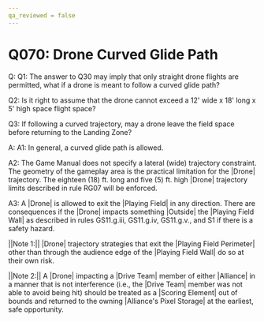 ```yaml
---
qa_reviewed = false
---
```


# Q070: Drone Curved Glide Path

Q: Q1: The answer to Q30 may imply that only straight drone flights are permitted, what if a drone is meant to follow a curved glide path?

Q2: Is it right to assume that the drone cannot exceed a 12' wide x 18' long x 5' high space flight space?

Q3: If following a curved trajectory, may a drone leave the field space before returning to the Landing Zone?

A: A1: In general, a curved glide path is allowed.

A2: The Game Manual does not specify a lateral (wide) trajectory constraint. The geometry of the gameplay area is the practical limitation for the |Drone| trajectory. The eighteen (18) ft. long and five (5) ft. high |Drone| trajectory limits described in rule RG07 will be enforced.

A3: A |Drone| is allowed to exit the |Playing Field| in any direction. There are consequences if the |Drone| impacts something |Outside| the |Playing Field Wall| as described in rules GS11.g.iii, GS11.g.iv, GS11.g.v., and S1 if there is a safety hazard.

||Note 1:|| |Drone| trajectory strategies that exit the |Playing Field Perimeter| other than through the audience edge of the |Playing Field Wall| do so at their own risk. 

||Note 2:|| A |Drone| impacting a |Drive Team| member of either |Alliance| in a manner that is not interference (i.e., the |Drive Team| member was not able to avoid being hit) should be treated as a |Scoring Element| out of bounds and returned to the owning |Alliance's Pixel Storage| at the earliest, safe opportunity.